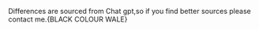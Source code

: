 Differences are sourced from Chat gpt,so if you find better sources please contact me.{BLACK COLOUR WALE}
